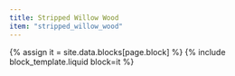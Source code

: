 ```yaml
---
title: Stripped Willow Wood
item: "stripped_willow_wood"
---
```


{% assign it = site.data.blocks[page.block] %}
{% include block_template.liquid block=it %}

